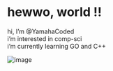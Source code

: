 # hewwo, world !!

hi, I’m @YamahaCoded  
i’m interested in comp-sci  
i’m currently learning GO and C++  


![image](https://imgur.com/CzGWxDK.gif)



<!---
YamahaCoded/YamahaCoded is a ✨ special ✨ repository because its `README.md` (this file) appears on your GitHub profile.
You can click the Preview link to take a look at your changes.
--->
